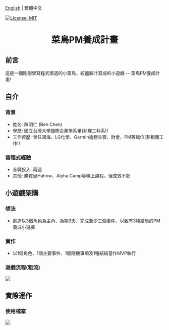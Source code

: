 [English](./README.zh-TW.md) | 繁體中文

[![License: MIT](https://img.shields.io/badge/License-MIT-yellow.svg)](https://opensource.org/licenses/MIT)

<h1 align="center">菜鳥PM養成計畫</h1>

## 前言
這是一個剛剛學寫程式兩週的小菜鳥，絞盡腦汁寫成的小遊戲 -- 菜鳥PM養成計畫!


## 自介
### 背景
- 姓名: 陳明仁 (Ben Chen)
- 學歷: 國立台灣大學國際企業學系畢(非理工科系!)
- 工作資歷: 曾任鴻海、LG化學、Garmin擔務生管、財會、PM等職位(非相關工作!)

### 寫程式經驗
- 全職投入: 兩週
- 其他: 購買過Hahow、Alpha Camp等線上課程，但成效不彰


## 小遊戲架購
### 想法
- 創造以3個角色為主角、為期3天、完成至少三個事件、以致有3種結局的PM養成小遊戲
     
### 實作
- 以1個角色、1個主要事件、1個隨機事項及1種結結當作MVP執行
     
### 遊戲流程(粗流)
![](https://lh3.googleusercontent.com/2tckljtVkp4cHK_KeKkn6pmKmofkQ0Y58vXGwwKhvYMwmkO6kTkzsu7IeB8SK_jm0jSohwwgUA45eber2-9SAfNiznu6vWgl3Cas6M-IW-T9YvYeimSibpy5kfLgSI8WWK9xcBA8=w2400)


## 實際運作
### 使用檔案
![](https://lh3.googleusercontent.com/OpVb3JEBw2iiOR5vYGk1Cz4oFHCcFK5MnyLSPZ3_gbApcVCUEH9F0s2VzP7-Jx1Rxl26NxEB7cb0E1VofrWq61KXbKqborSrp5MMmEO9pjbd7UIYPWpHn9lrXvbUivsyNHGvB8Fr=w2400)



